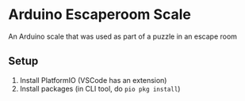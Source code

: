 # Arduino Escaperoom Scale

An Arduino scale that was used as part of a puzzle in an escape room

## Setup

1. Install PlatformIO (VSCode has an extension)
2. Install packages (in CLI tool, do `pio pkg install`)
